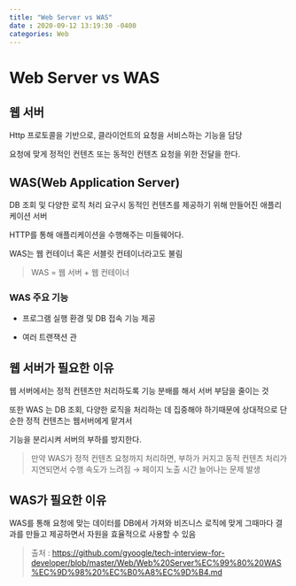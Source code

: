 ```yaml
---
title: "Web Server vs WAS"
date : 2020-09-12 13:19:30 -0400
categories: Web
---
```



# Web Server vs WAS

## 웹 서버

Http 프로토콜을 기반으로, 클라이언트의 요청을 서비스하는 기능을 담당

요청에 맞게 정적인 컨텐츠 또는 동적인 컨텐츠 요청을 위한 전달을 한다.

## WAS(Web Application Server)

DB 조회 및 다양한 로직 처리 요구시 동적인 컨텐츠를 제공하기 위해 만들어진 애플리케이션 서버

HTTP를 통해 애플리케이션을 수행해주는 미들웨어다.

WAS는 웹 컨테이너 혹은 서블릿 컨테이너라고도 불림

> WAS = 웹 서버 + 웹 컨테이너


### WAS 주요 기능

- 프로그램 실행 환경 및 DB 접속 기능 제공

- 여러 트랜잭션 관

## 웹 서버가 필요한 이유

웹 서버에서는 정적 컨텐츠만 처리하도록 기능 분배를 해서 서버 부담을 줄이는 것

또한 WAS 는 DB 조회, 다양한 로직을 처리하는 데 집중해야 하기때문에 상대적으로 단순한 정적 컨텐츠는 웹서버에게 맡겨서

기능을 분리시켜 서버의 부하를 방지한다.

> 만약 WAS가 정적 컨텐츠 요청까지 처리하면, 부하가 커지고 동적 컨텐츠 처리가 지연되면서 수행 속도가 느려짐 → 페이지 노출 시간 늘어나는 문제 발생


## WAS가 필요한 이유

WAS를 통해 요청에 맞는 데이터를 DB에서 가져와 비즈니스 로직에 맞게 그때마다 결과를 만들고 제공하면서 자원을 효율적으로 사용할 수 있음


> 출처 : https://github.com/gyoogle/tech-interview-for-developer/blob/master/Web/Web%20Server%EC%99%80%20WAS%EC%9D%98%20%EC%B0%A8%EC%9D%B4.md
